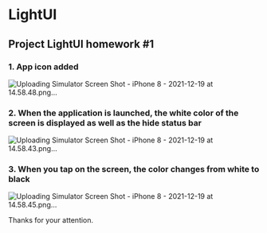 # LightUI

## Project LightUI homework #1

### 1. App icon added

![Uploading Simulator Screen Shot - iPhone 8 - 2021-12-19 at 14.58.48.png…]()

### 2. When the application is launched, the white color of the screen is displayed as well as the hide status bar

![Uploading Simulator Screen Shot - iPhone 8 - 2021-12-19 at 14.58.43.png…]()

### 3. When you tap on the screen, the color changes from white to black

![Uploading Simulator Screen Shot - iPhone 8 - 2021-12-19 at 14.58.45.png…]()

Thanks for your attention. 
